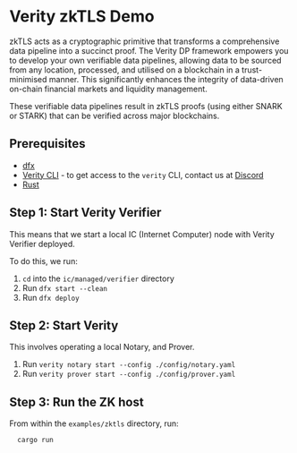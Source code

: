# Verity zkTLS Demo

zkTLS acts as a cryptographic primitive that transforms a comprehensive data pipeline into a succinct proof. The Verity DP framework empowers you to develop your own verifiable data pipelines, allowing data to be sourced from any location, processed, and utilised on a blockchain in a trust-minimised manner. This significantly enhances the integrity of data-driven on-chain financial markets and liquidity management.

These verifiable data pipelines result in zkTLS proofs (using either SNARK or STARK) that can be verified across major blockchains.

## Prerequisites

- [dfx](https://internetcomputer.org/docs/current/developer-docs/developer-tools/cli-tools/cli-reference/dfx-parent)
- [Verity CLI](https://github.com/usherlabs/verity) - to get access to the `verity` CLI, contact us at [Discord](https://go.usher.so/discord)
- [Rust](https://www.rust-lang.org/tools/install)

## Step 1: Start Verity Verifier

This means that we start a local IC (Internet Computer) node with Verity Verifier deployed.

To do this, we run:

1. `cd` into the `ic/managed/verifier` directory
2. Run `dfx start --clean`
3. Run `dfx deploy`

## Step 2: Start Verity

This involves operating a local Notary, and Prover.

1. Run `verity notary start --config ./config/notary.yaml`
2. Run `verity prover start --config ./config/prover.yaml`

## Step 3: Run the ZK host

From within the `examples/zktls` directory, run:

```shell
  cargo run
```
